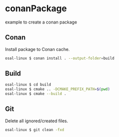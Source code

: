 # conanPackage

example to create a conan package 

## Conan
Install package to Conan cache.

```bash
osal-linux $ conan install . --output-folder=build 
```

## Build

```bash
osal-linux $ cd build
osal-linux $ cmake .. -DCMAKE_PREFIX_PATH=$(pwd)
osal-linux $ cmake --build . 
```

## Git
Delete all ignored/created files.

```bash
osal-linux $ git clean -fxd
```

